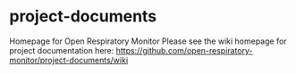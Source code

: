# project-documents
Homepage for Open Respiratory Monitor
Please see the wiki homepage for project documentation here: https://github.com/open-respiratory-monitor/project-documents/wiki
